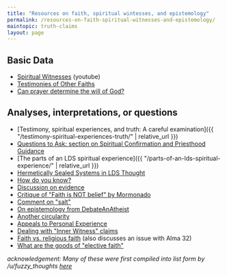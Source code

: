```yaml
---
title: "Resources on faith, spiritual wintesses, and epistemology"
permalink: /resources-on-faith-spiritual-witnesses-and-epistemology/
maintopic: truth-claims
layout: page
---
```


## Basic Data

* [Spiritual Witnesses](https://www.youtube.com/watch?v=UJMSU8Qj6Go) (youtube)
* [Testimonies of Other Faiths](https://testimoniesofotherfaiths.blogspot.com/)
* [Can prayer determine the will of God?](http://www.religioustolerance.org/god_pra6.htm)

## Analyses, interpretations, or questions

* [Testimony, spiritual experiences, and truth: A careful examination]({{ "/testimony-spiritual-experiences-truth/" | relative_url }})
* [Questions to Ask: section on Spiritual Confirmation and Priesthood Guidance](https://faenrandir.github.io/a_careful_examination/questions-to-ask/#spiritual-confirmation-and-priesthood-guidance)
* [The parts of an LDS spiritual experience]({{ "/parts-of-an-lds-spiritual-experience/" | relative_url }})
* [Hermetically Sealed Systems in LDS Thought](https://faenrandir.github.io/a_careful_examination/documents/hermetically_sealed_stacked_deck/hermetically-sealed-systems-in-lds-thought.pdf)
* [How do you know?](https://sapiencuriosus.wordpress.com/2018/03/29/how-do-you-know/)
* [Discussion on evidence](https://www.reddit.com/r/mormon/comments/7dyni3/the_story_of_my_faith_crisis_and_my_return_to_the/dq2fnwj/)
* [Critique of "Faith is NOT belief" by Mormonado](https://www.reddit.com/r/mormon/comments/9c74gq/faith_is_not_belief_faith_crisis_and_what_sam/e59621g/)
* [Comment on "salt"](https://www.reddit.com/r/exmormon/comments/1rj0l1/in_case_you_ever_sit_by_boyd_k_packer_on_a_plane/cdnvt29/)
* [On epistemology from DebateAnAtheist](https://www.reddit.com/r/DebateAnAtheist/comments/9caiv8/on_epistemology/)
* [Another circularity](https://www.reddit.com/r/exmormon/comments/9eq1ym/seminary_circular_reasoning/)
* [Appeals to Personal Experience](https://www.youtube.com/watch?v=4rOvxshInuc)
* [Dealing with "Inner Witness" claims](https://www.youtube.com/watch?v=D-Xa4WBzBwc)
* [Faith vs. religious faith](https://www.reddit.com/r/mormon/comments/7qv2r4/faith_vs_religious_faith_thoughts_on_faith_hope/) (also discusses an issue with Alma 32)
* [What are the goods of "elective faith"](https://www.reddit.com/r/mormon/comments/81bn53/what_are_the_goods_of_elective_faith_serious/)

*acknowledgement: Many of these were first compiled into list form by /u/fuzzy_thoughts [here](https://www.reddit.com/r/mormon/comments/9fujov/why_are_you_sure_about_mormonism_being_true/e5zj8d4/)*
